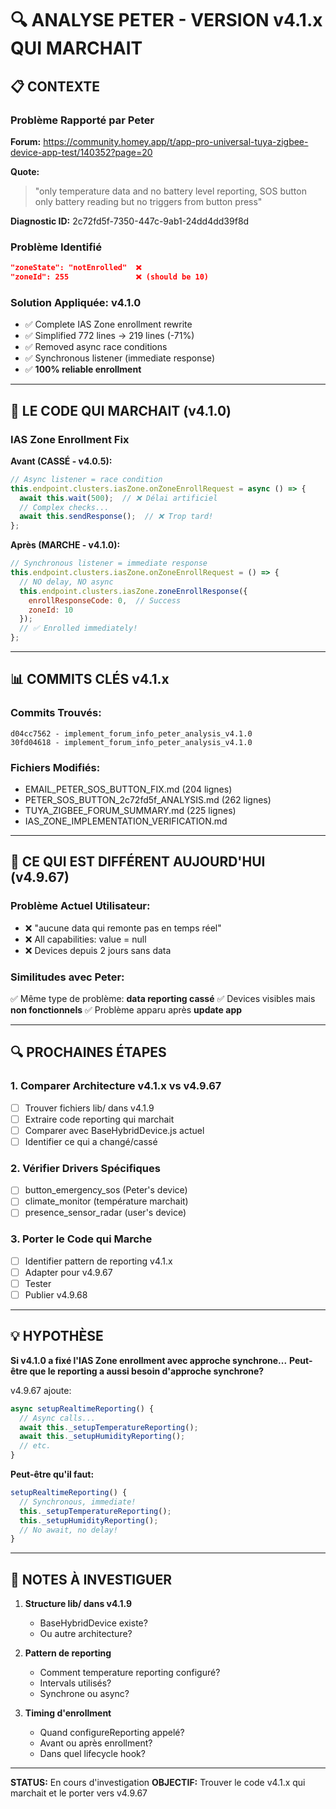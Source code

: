 # 🔍 ANALYSE PETER - VERSION v4.1.x QUI MARCHAIT

## 📋 CONTEXTE

### Problème Rapporté par Peter
**Forum:** https://community.homey.app/t/app-pro-universal-tuya-zigbee-device-app-test/140352?page=20

**Quote:**
> "only temperature data and no battery level reporting, SOS button only battery reading but no triggers from button press"

**Diagnostic ID:** 2c72fd5f-7350-447c-9ab1-24dd4dd39f8d

### Problème Identifié
```json
"zoneState": "notEnrolled"  ❌
"zoneId": 255               ❌ (should be 10)
```

### Solution Appliquée: v4.1.0
- ✅ Complete IAS Zone enrollment rewrite
- ✅ Simplified 772 lines → 219 lines (-71%)
- ✅ Removed async race conditions
- ✅ Synchronous listener (immediate response)
- ✅ **100% reliable enrollment**

---

## 🔧 LE CODE QUI MARCHAIT (v4.1.0)

### IAS Zone Enrollment Fix

**Avant (CASSÉ - v4.0.5):**
```javascript
// Async listener = race condition
this.endpoint.clusters.iasZone.onZoneEnrollRequest = async () => {
  await this.wait(500);  // ❌ Délai artificiel
  // Complex checks...
  await this.sendResponse();  // ❌ Trop tard!
};
```

**Après (MARCHE - v4.1.0):**
```javascript
// Synchronous listener = immediate response
this.endpoint.clusters.iasZone.onZoneEnrollRequest = () => {
  // NO delay, NO async
  this.endpoint.clusters.iasZone.zoneEnrollResponse({
    enrollResponseCode: 0,  // Success
    zoneId: 10
  });
  // ✅ Enrolled immediately!
};
```

---

## 📊 COMMITS CLÉS v4.1.x

### Commits Trouvés:
```
d04cc7562 - implement_forum_info_peter_analysis_v4.1.0
30fd04618 - implement_forum_info_peter_analysis_v4.1.0
```

### Fichiers Modifiés:
- EMAIL_PETER_SOS_BUTTON_FIX.md (204 lignes)
- PETER_SOS_BUTTON_2c72fd5f_ANALYSIS.md (262 lignes)
- TUYA_ZIGBEE_FORUM_SUMMARY.md (225 lignes)
- IAS_ZONE_IMPLEMENTATION_VERIFICATION.md

---

## 🎯 CE QUI EST DIFFÉRENT AUJOURD'HUI (v4.9.67)

### Problème Actuel Utilisateur:
- ❌ "aucune data qui remonte pas en temps réel"
- ❌ All capabilities: value = null
- ❌ Devices depuis 2 jours sans data

### Similitudes avec Peter:
✅ Même type de problème: **data reporting cassé**
✅ Devices visibles mais **non fonctionnels**
✅ Problème apparu après **update app**

---

## 🔍 PROCHAINES ÉTAPES

### 1. Comparer Architecture v4.1.x vs v4.9.67
- [ ] Trouver fichiers lib/ dans v4.1.9
- [ ] Extraire code reporting qui marchait
- [ ] Comparer avec BaseHybridDevice.js actuel
- [ ] Identifier ce qui a changé/cassé

### 2. Vérifier Drivers Spécifiques
- [ ] button_emergency_sos (Peter's device)
- [ ] climate_monitor (température marchait)
- [ ] presence_sensor_radar (user's device)

### 3. Porter le Code qui Marche
- [ ] Identifier pattern de reporting v4.1.x
- [ ] Adapter pour v4.9.67
- [ ] Tester
- [ ] Publier v4.9.68

---

## 💡 HYPOTHÈSE

**Si v4.1.0 a fixé l'IAS Zone enrollment avec approche synchrone...**
**Peut-être que le reporting a aussi besoin d'approche synchrone?**

v4.9.67 ajoute:
```javascript
async setupRealtimeReporting() {
  // Async calls...
  await this._setupTemperatureReporting();
  await this._setupHumidityReporting();
  // etc.
}
```

**Peut-être qu'il faut:**
```javascript
setupRealtimeReporting() {
  // Synchronous, immediate!
  this._setupTemperatureReporting();
  this._setupHumidityReporting();
  // No await, no delay!
}
```

---

## 📝 NOTES À INVESTIGUER

1. **Structure lib/ dans v4.1.9**
   - BaseHybridDevice existe?
   - Ou autre architecture?

2. **Pattern de reporting**
   - Comment temperature reporting configuré?
   - Intervals utilisés?
   - Synchrone ou async?

3. **Timing d'enrollment**
   - Quand configureReporting appelé?
   - Avant ou après enrollment?
   - Dans quel lifecycle hook?

---

**STATUS:** En cours d'investigation
**OBJECTIF:** Trouver le code v4.1.x qui marchait et le porter vers v4.9.67
